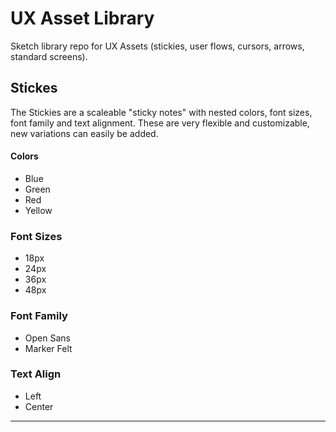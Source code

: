 # UX Asset Library
Sketch library repo for UX Assets (stickies, user flows, cursors, arrows, standard screens). 

## Stickes
The Stickies are a scaleable "sticky notes" with nested colors, font sizes, font family and text alignment. These are very flexible and customizable, new variations can easily be added.

#### Colors
- Blue
- Green
- Red
- Yellow

### Font Sizes
- 18px
- 24px
- 36px
- 48px

### Font Family
- Open Sans 
- Marker Felt

### Text Align
- Left
- Center


---
